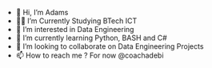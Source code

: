 - 👋 Hi, I’m Adams
- 👨‍🎓 I’m Currently Studying BTech ICT
- 👀 I’m interested in Data Engineering
- 🌱 I’m currently learning Python, BASH and C#
- 💞️ I’m looking to collaborate on Data Engineering Projects
- 📫 How to reach me ? For now @coachadebi

<!---
coachadebi/coachadebi is a ✨ special ✨ repository because its `README.md` (this file) appears on your GitHub profile.
You can click the Preview link to take a look at your changes.
--->
